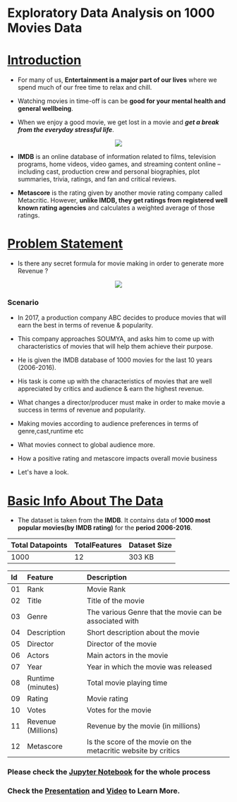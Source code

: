 # Exploratory Data Analysis on 1000 Movies Data


# <u>Introduction</u>

- For many of us, **Entertainment is a major part of our lives** where we spend much of our free time to relax and chill.

- Watching movies in time-off is can be **good for your mental health and general wellbeing**.

- When we enjoy a good movie, we get lost in a movie and ***get a break from the everyday stressful life***.

<center><img src="https://images.unsplash.com/photo-1598899134739-24c46f58b8c0?ixlib=rb-4.0.3&ixid=MnwxMjA3fDB8MHxwaG90by1wYWdlfHx8fGVufDB8fHx8&auto=format&fit=crop&w=856&q=80"></center>

- **IMDB** is an online database of information related to films, television programs, home videos, video games, and streaming content online – including cast, production crew and personal biographies, plot summaries, trivia, ratings, and fan and critical reviews.

- **Metascore** is the rating given by another movie rating company called Metacritic. However, **unlike IMDB, they get ratings from registered well known rating agencies** and calculates a weighted average of those ratings.

# <u>Problem Statement</u>

- Is there any secret formula for movie making in order to generate more Revenue ?

<center><img src="https://images.unsplash.com/photo-1517604931442-7e0c8ed2963c?ixlib=rb-4.0.3&ixid=MnwxMjA3fDB8MHxwaG90by1wYWdlfHx8fGVufDB8fHx8&auto=format&fit=crop&w=870&q=80"></center>

### **Scenario**

- In 2017, a production company ABC decides to produce movies that will earn the best in terms of revenue & popularity. 
- This company approaches SOUMYA, and asks him to come up with characteristics of movies that will help them achieve their purpose. 
- He is given the IMDB database of 1000 movies for the last 10 years (2006-2016). 
- His task is come up with the characteristics of movies that are well appreciated by critics and audience & earn the highest revenue.

 - What changes a director/producer must make in order to make movie a success in terms of revenue and popularity.

 - Making movies according to audience preferences in terms of genre,cast,runtime etc

 - What movies connect to global audience more.

 - How a positive rating and metascore impacts overall movie business

- Let's have a look.

# <u>Basic Info About The Data</u>

- The dataset is taken from the **IMDB**. It contains data of **1000 most popular movies(by IMDB rating)** for the **period 2006-2016**.

|Total Datapoints|TotalFeatures|Dataset Size|
|:--|:--|:--|
|1000|12|303 KB|

|Id|Feature|Description|
|:--|:--|:--|
|01|Rank|Movie Rank| 
|02| Title | Title of the movie|  
|03| Genre | The various Genre that the movie can be associated with| 
|04| Description| Short description about the movie|   
|05| Director| Director of the movie|
|06| Actors| Main actors in the movie|
|07| Year| Year in which the movie was released|
|08| Runtime (minutes)| Total movie playing time|
|09| Rating | Movie rating|
|10| Votes| Votes for the movie|
|11| Revenue (Millions)| Revenue by the movie (in millions)|
|12| Metascore| Is the score of the movie on the metacritic website by critics|

### Please check the [Jupyter Notebook](https://github.com/SoumyaK4/INSAID-Data-Science/blob/main/T3/Final%20EDA%20Project/Movies%20Data/soumyakundu55%40gmail.com.ipynb) for the whole process <br>
### Check the [Presentation](https://github.com/SoumyaK4/INSAID-Data-Science/blob/main/T3/Final%20EDA%20Project/Movies%20Data/soumyakundu55%40gmail.com.pdf) and [Video]() to Learn More.
